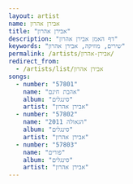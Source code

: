 ```yaml
---
layout: artist
name: אבירן אהרון
title: "אבירן אהרון"
description: "דף האמן אבירן אהרון"
keywords: "שירים, מוזיקה, אבירן אהרון"
permalink: /artists/אבירן-אהרון/
redirect_from:
  - /artists/list/אבירן אהרון
songs:
  - number: "57801"
    name: "אהבת חינם"
    album: "סינגלים"
    artist: "אבירן אהרון"
  - number: "57802"
    name: "הגאולה 2011"
    album: "סינגלים"
    artist: "אבירן אהרון"
  - number: "57803"
    name: "פורים"
    album: "סינגלים"
    artist: "אבירן אהרון"
---
```

